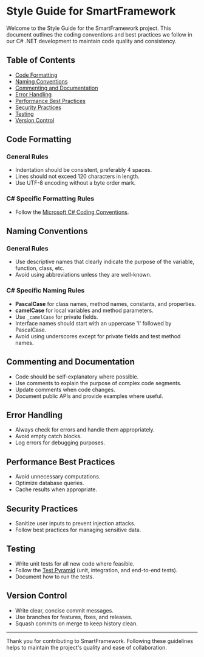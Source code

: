 # Style Guide for SmartFramework

Welcome to the Style Guide for the SmartFramework project. This document outlines the coding conventions and best practices we follow in our C# .NET development to maintain code quality and consistency.

## Table of Contents

- [Code Formatting](#code-formatting)
- [Naming Conventions](#naming-conventions)
- [Commenting and Documentation](#commenting-and-documentation)
- [Error Handling](#error-handling)
- [Performance Best Practices](#performance-best-practices)
- [Security Practices](#security-practices)
- [Testing](#testing)
- [Version Control](#version-control)

## Code Formatting

### General Rules
- Indentation should be consistent, preferably 4 spaces.
- Lines should not exceed 120 characters in length.
- Use UTF-8 encoding without a byte order mark.

### C# Specific Formatting Rules
- Follow the [Microsoft C# Coding Conventions](https://docs.microsoft.com/en-us/dotnet/csharp/fundamentals/coding-style/coding-conventions).

## Naming Conventions

### General Rules
- Use descriptive names that clearly indicate the purpose of the variable, function, class, etc.
- Avoid using abbreviations unless they are well-known.

### C# Specific Naming Rules
- **PascalCase** for class names, method names, constants, and properties.
- **camelCase** for local variables and method parameters.
- Use `_camelCase` for private fields.
- Interface names should start with an uppercase 'I' followed by PascalCase.
- Avoid using underscores except for private fields and test method names.

## Commenting and Documentation

- Code should be self-explanatory where possible.
- Use comments to explain the purpose of complex code segments.
- Update comments when code changes.
- Document public APIs and provide examples where useful.

## Error Handling

- Always check for errors and handle them appropriately.
- Avoid empty catch blocks.
- Log errors for debugging purposes.

## Performance Best Practices

- Avoid unnecessary computations.
- Optimize database queries.
- Cache results when appropriate.

## Security Practices

- Sanitize user inputs to prevent injection attacks.
- Follow best practices for managing sensitive data.

## Testing

- Write unit tests for all new code where feasible.
- Follow the [Test Pyramid](https://martinfowler.com/articles/practical-test-pyramid.html) (unit, integration, and end-to-end tests).
- Document how to run the tests.

## Version Control

- Write clear, concise commit messages.
- Use branches for features, fixes, and releases.
- Squash commits on merge to keep history clean.

---

Thank you for contributing to SmartFramework. Following these guidelines helps to maintain the project's quality and ease of collaboration.
